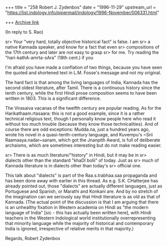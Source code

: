 +++
title = "258 Robert J. Zydenbos"
date = "1996-11-29"
upstream_url = "https://list.indology.info/pipermail/indology/1996-November/006331.html"

+++
[Archive link](https://list.indology.info/pipermail/indology/1996-November/006331.html)

(In reply to S. Rao)

sr> Your "very hard, totally objective historical fact" is false. I am
sr> a native Kannada speaker, and know for a fact that even
sr> compositions of the 17th century and later are not easy to grasp
sr> for me. Try reading the "hari-kathA-amrta-sAra" (18th cent.) if you

I'm afraid you have made a conflation of two things, because you have
seen the quoted and shortened text in L.M. Fosse's message and not my
original.

The hard fact is that among the living languages of India, Kannada has
the second oldest literature, after Tamil. There is a continuous history
since the tenth century, while the first Hindi prose composition seems
to have been written in 1803. This is a significant difference.

The Virasaiva vacanas of the twelfth century are popular reading. As for
the Harikathaam.rtasaara: this is not a good example, since it is a
rather technical religious text, though I personally know people here
who read it without too much trouble (because they know those
technicalities). And of course there are odd exceptions: Mudda.na, just
a hundred years ago, wrote his novel in a quasi-tenth-century language,
and Kuvempu's ~Srii Raamaaya.nadar~sanam, which got the Jnanpith Award,
is full of deliberate archaisms, which are sometimes interesting but do
not make reading easier.

sr> There is as much literature/"history" in Hindi, but it may be in
sr> dialects other than the standard "khaDI bolii" of today. Just as
sr> much of Kannada literature is in dialects other than today's
sr> official one.

This talk about "dialects" is part of the Raa.s.trabhaa.saa propaganda
and has been done away with earlier in this thread. As e.g. S.K.
CHatterjee has already pointed out, those "dialects" are actually
different languages, just as Portuguese and Spanish, or Marathi and
Konkani are. And by no stretch of the imagination can we seriously say
that Hindi literature is as old as that of Kannada. (The actual point of
the discussion is that I am arguing that there is an unhealthy fixation
in Western academia on Hindi as "the modern language of India" [sic -
this has actually been written here], with Hindi teachers in the
Western Indological world institutionally overrepresenting that
minority language while the majority of historical and contemporary
India is ignored, irrespective of relative merits in that majority.)

Regards,
Robert Zydenbos




